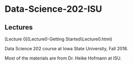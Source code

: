 # Data-Science-202-ISU

## Lectures
[Lecture 0](Lecture0-Getting Started\Lecture0.html)


Data Science 202 course at Iowa State University, Fall 2018.

Most of the materials are from Dr. Heike Hofmann at ISU.
